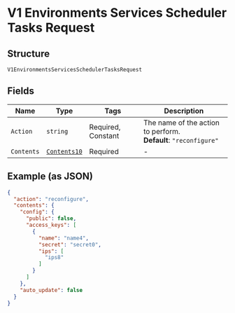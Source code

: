 
# V1 Environments Services Scheduler Tasks Request

## Structure

`V1EnvironmentsServicesSchedulerTasksRequest`

## Fields

| Name | Type | Tags | Description |
|  --- | --- | --- | --- |
| `Action` | `string` | Required, Constant | The name of the action to perform.<br>**Default**: `"reconfigure"` |
| `Contents` | [`Contents10`](../../doc/models/contents-10.md) | Required | - |

## Example (as JSON)

```json
{
  "action": "reconfigure",
  "contents": {
    "config": {
      "public": false,
      "access_keys": [
        {
          "name": "name4",
          "secret": "secret0",
          "ips": [
            "ips8"
          ]
        }
      ]
    },
    "auto_update": false
  }
}
```

